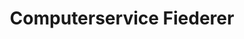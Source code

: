---
title: "Computerservice Fiederer"
url: /friedrichshafen/computerservice-fiederer/
shop: Computer
---